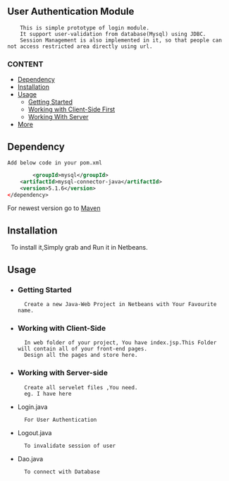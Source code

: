 ## User Authentication Module
        This is simple prototype of login module.
        It support user-validation from database(Mysql) using JDBC.
        Session Management is also implemented in it, so that people can not access restricted area directly using url.
  
### CONTENT
- [Dependency]()
- [Installation](#installation)
- [Usage](#usage)
    - [Getting Started](getting-started)
    - [Working with Client-Side First](#working-with-client-Side)
    - [Working With Server](#working-with-server-side)
- [More]()
## Dependency
    Add below code in your pom.xml    
``` xml
        <groupId>mysql</groupId>
    <artifactId>mysql-connector-java</artifactId>
    <version>5.1.6</version>
</dependency>
```
For newest version go to [Maven](https://mvnrepository.com/artifact/mysql/mysql-connector-java)

## Installation
    To install it,Simply grab and Run it in Netbeans.
## Usage
- ### Getting Started
        Create a new Java-Web Project in Netbeans with Your Favourite name.
- ### Working with Client-Side
        In web folder of your project, You have index.jsp.This Folder will contain all of your front-end pages.
        Design all the pages and store here.
- ### Working with Server-side
        Create all servelet files ,You need. 
        eg. I have here 
- Login.java

        For User Authentication
- Logout.java

        To invalidate session of user
- Dao.java 

        To connect with Database
